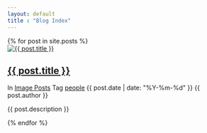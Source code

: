```yaml
---
layout: default 
title : "Blog Index"
---
```

<div class="site_content">
    {% for post in site.posts %}
    <article id="" class="post">
        <div class="post_thumbnail_wrapper">
            <a class="post-thumbnail" href="{{ post.url|prepend: site.baseurl }}" aria-hidden="true">
                <img src="{{ post.thumbnail }}" class="post-image" alt="{{ post.title }}">
            </a>
        </div>
        <div class="post_info_wrapper">
            <div class="blog_post_title">
                <h2 class="title post_title">
                    <a href="{{ post.url | prepend: site.baseurl }}">{{ post.title }}</a>
                </h2>
            </div>
            <div class="blog_post_meta">
                <span class="blog_meta_item blog_meta_category">In <a href="{{ post.url | prepend: site.baseurl }}" rel="category tag">Image Posts</a></span>
                <span class="blog_meta_item blog_meta_tag">Tag <a href="" rel="category tag">people</a></span>
                <span class="blog_meta_item blog_meta_date">{{ post.date | date: "%Y-%m-%d" }}</span>
                <span class="blog_meta_item blog_meta_author">{{ post.author }}</span>
            </div>
            <div class="blog_post_text blog_post_description">
                <p>
                    {{ post.description }}
                </p>
            </div>
        </div>
    </article>
    {% endfor %}
</div>
